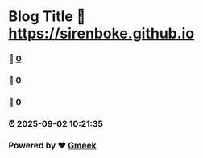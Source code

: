 # Blog Title :link: https://sirenboke.github.io 
### :page_facing_up: [0](https://sirenboke.github.io/tag.html) 
### :speech_balloon: 0 
### :hibiscus: 0 
### :alarm_clock: 2025-09-02 10:21:35 
### Powered by :heart: [Gmeek](https://github.com/Meekdai/Gmeek)
